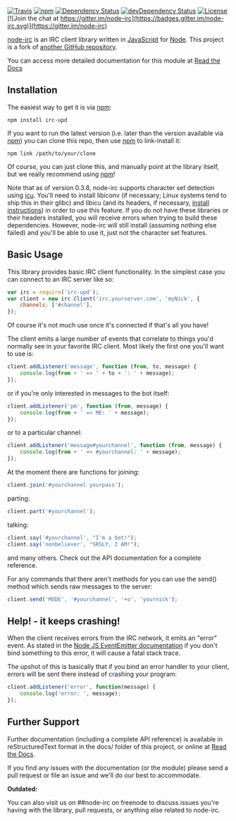 [![Travis](https://travis-ci.org/Throne3d/node-irc.svg?branch=master)](https://travis-ci.org/Throne3d/node-irc)
[![npm](https://badge.fury.io/js/irc-upd.svg)](https://www.npmjs.com/package/irc-upd)
[![Dependency Status](https://david-dm.org/Throne3d/node-irc.svg)](https://david-dm.org/Throne3d/node-irc)
[![devDependency Status](https://david-dm.org/Throne3d/node-irc/dev-status.svg)](https://david-dm.org/Throne3d/node-irc?type=dev)
[![License](https://img.shields.io/badge/license-GPLv3-blue.svg?style=flat)](http://opensource.org/licenses/GPL-3.0)
[![Join the chat at https://gitter.im/node-irc](https://badges.gitter.im/node-irc.svg)](https://gitter.im/node-irc)


[node-irc](https://node-irc-upd.readthedocs.io/) is an IRC client library written in [JavaScript](http://en.wikipedia.org/wiki/JavaScript) for [Node](http://nodejs.org/).
This project is a fork of [another GitHub repository](https://github.com/martynsmith/node-irc).

You can access more detailed documentation for this module at [Read the Docs](https://node-irc-upd.readthedocs.io/en/latest/)


## Installation

The easiest way to get it is via [npm](http://github.com/isaacs/npm):

```
npm install irc-upd
```

If you want to run the latest version (i.e. later than the version available via [npm](http://github.com/isaacs/npm)) you can clone this repo, then use [npm](http://github.com/isaacs/npm) to link-install it:

```
npm link /path/to/your/clone
```

Of course, you can just clone this, and manually point at the library itself, but we really recommend using [npm](http://github.com/isaacs/npm)!

Note that as of version 0.3.8, node-irc supports character set detection using [icu](http://site.icu-project.org/).
You'll need to install libiconv (if necessary; Linux systems tend to ship this in their glibc) and libicu (and its headers, if necessary, [install instructions](https://github.com/mooz/node-icu-charset-detector#installing-icu)) in order to use this feature.
If you do not have these libraries or their headers installed, you will receive errors when trying to build these dependencies.
However, node-irc will still install (assuming nothing else failed) and you'll be able to use it, just not the character set features.

## Basic Usage

This library provides basic IRC client functionality.
In the simplest case you can connect to an IRC server like so:

```js
var irc = require('irc-upd');
var client = new irc.Client('irc.yourserver.com', 'myNick', {
    channels: ['#channel'],
});
```

Of course it's not much use once it's connected if that's all you have!

The client emits a large number of events that correlate to things you'd normally see in your favorite IRC client.
Most likely the first one you'll want to use is:

```js
client.addListener('message', function (from, to, message) {
    console.log(from + ' => ' + to + ': ' + message);
});
```

or if you're only interested in messages to the bot itself:

```js
client.addListener('pm', function (from, message) {
    console.log(from + ' => ME: ' + message);
});
```

or to a particular channel:

```js
client.addListener('message#yourchannel', function (from, message) {
    console.log(from + ' => #yourchannel: ' + message);
});
```

At the moment there are functions for joining:

```js
client.join('#yourchannel yourpass');
```

parting:

```js
client.part('#yourchannel');
```

talking:

```js
client.say('#yourchannel', "I'm a bot!");
client.say('nonbeliever', "SRSLY, I AM!");
```

and many others. Check out the API documentation for a complete reference.

For any commands that there aren't methods for you can use the send() method which sends raw messages to the server:

```js
client.send('MODE', '#yourchannel', '+o', 'yournick');
```

## Help! - it keeps crashing!

When the client receives errors from the IRC network, it emits an "error" event.
As stated in the [Node JS EventEmitter documentation](http://nodejs.org/api/events.html#events_class_events_eventemitter) if you don't bind something to this error, it will cause a fatal stack trace.

The upshot of this is basically that if you bind an error handler to your client, errors will be sent there instead of crashing your program:

```js
client.addListener('error', function(message) {
    console.log('error: ', message);
});
```


## Further Support

Further documentation (including a complete API reference) is available in reStructuredText format in the docs/ folder of this project, or online at [Read the Docs](https://node-irc-upd.readthedocs.io/en/latest/).

If you find any issues with the documentation (or the module) please send a pull request or file an issue and we'll do our best to accommodate.

**Outdated:**

You can also visit us on ##node-irc on freenode to discuss issues you're having with the library, pull requests, or anything else related to node-irc.
